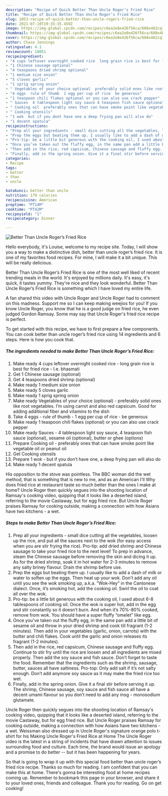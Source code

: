 ```yaml
---
description: "Recipe of Quick Better Than Uncle Roger’s Fried Rice"
title: "Recipe of Quick Better Than Uncle Roger’s Fried Rice"
slug: 1053-recipe-of-quick-better-than-uncle-rogers-fried-rice
date: 2021-07-10T19:35:35.459Z
image: https://img-global.cpcdn.com/recipes/c6ea2e8e426f56ca/680x482cq70/better-than-uncle-rogers-fried-rice-recipe-main-photo.jpg
thumbnail: https://img-global.cpcdn.com/recipes/c6ea2e8e426f56ca/680x482cq70/better-than-uncle-rogers-fried-rice-recipe-main-photo.jpg
cover: https://img-global.cpcdn.com/recipes/c6ea2e8e426f56ca/680x482cq70/better-than-uncle-rogers-fried-rice-recipe-main-photo.jpg
author: Chase Jennings
ratingvalue: 4.1
reviewcount: 18051
recipeingredient:
- "4 cups leftover overnight cooked rice  long grain rice is best for fried rice  Ie bhasmati"
- "1 Chinese sausage optional"
- "4 teaspoons dried shrimp optional"
- "1 medium size onion"
- "5 cloves garlic"
- "1 sprig spring onion"
- " Vegetables of your choice optional  preferably solid ones like root vegetables Im using carrot and also red capsicum Good for adding additional fiber and vitamins to the dish"
- "4 eggs  rule of thumb  1 egg per cup of rice  be generous"
- "1 teaspoon chili flakes optional or you can also use crack pepper"
- " Sauces  4 tablespoon light soy sauce 4 teaspoon fish sauce optional sesame oil optional butter or ghee options"
- " Cooking oil  preferably ones that can have smoke point like vegetable oil or peanut oil"
- " Cooking utensils"
- "1 wok  but if you dont have one a deep frying pan will also do"
- "1 decent spatula"
recipeinstructions:
- "Prep all your ingredients - small dice cutting all the vegetables, loosen up the rice, and put all the sauces next to the wok (for easy access when you are stir frying the rice). Pro-tip: add dried shrimp and Chinese sausage to take your fried rice to the next level! To prep in advance, steam the Chinese sausage before removing the skin and dicing it up. As for the dried shrimp, soak it in hot water for 2-3 minutes to remove any salty briney flavour. Drain the shrimp before use."
- "Prep the eggs but beating them up. I usually like to add a dash of milk or water to soften up the eggs. Then heat up your wok. Don’t add any oil until you see the wok smoking up, a.k.a. “Wok-Hey” in the Cantonese dialect. Once, it’s smoking hot, add the cooking oil. Swirl the oil to coat all over the wok."
- "Pro-tip: be a little bit generous with the cooking oil, I used about 6-8 tablespoons of cooking oil. Once the wok is super hot, add in the egg and stir constantly so it doesn’t burn. And when it’s 70%-80% cooked, remove from wok. You should have a super fluffy “omelet” like egg."
- "Once you’ve taken out the fluffy egg, in the same pan add a little bit of sesame oil and throw in your dried shrimp and cook till fragrant (1-2 minutes). Then add in your vegetables (garlic, onion, carrots) with the butter and chili flakes. Cook until the garlic and onion releases its fragrant (1-2 minutes)."
- "Then add in the rice, red capsicum, Chinese sausage and fluffy egg. Continue to stir fry until the rice are loosen and all ingredients are mixed properly. Then add the soy sauce and fish sauce. Don’t forget to taste the food. Remember that the ingredients such as the shrimp, sausage, butter, sauces all have saltiness. Pro-top: Only add salt if it’s not salty enough. Don’t add anymore soy sauce as it may make the fried rice too wet."
- "Finally, add in the spring onion. Give it a final stir before serving it up. The shrimp, Chinese sausage, soy sauce and fish sauce all have a decent umami flavour so you don’t need to add any msg - monosodium glutamate."
categories:
- Recipe
tags:
- better
- than
- uncle

katakunci: better than uncle 
nutrition: 179 calories
recipecuisine: American
preptime: "PT14M"
cooktime: "PT42M"
recipeyield: "1"
recipecategory: Dinner

---
```



![Better Than Uncle Roger’s Fried Rice](https://img-global.cpcdn.com/recipes/c6ea2e8e426f56ca/680x482cq70/better-than-uncle-rogers-fried-rice-recipe-main-photo.jpg)

Hello everybody, it's Louise, welcome to my recipe site. Today, I will show you a way to make a distinctive dish, better than uncle roger’s fried rice. It is one of my favorites food recipes. For mine, I will make it a bit unique. This will be really delicious.

Better Than Uncle Roger’s Fried Rice is one of the most well liked of recent trending meals in the world. It's enjoyed by millions daily. It's easy, it's quick, it tastes yummy. They're nice and they look wonderful. Better Than Uncle Roger’s Fried Rice is something which I have loved my entire life.

A fan shared this video with Uncle Roger and Uncle Roger had to comment on this madness. Support me so I can keep making weejios for you! If you know Uncle Roger, you know that he is a good judge on fried rice, he even judged Gordon Ramsay. Some may say that Uncle Roger&#39;s fried rice recipe is perfect.


To get started with this recipe, we have to first prepare a few components. You can cook better than uncle roger’s fried rice using 14 ingredients and 6 steps. Here is how you cook that.

<!--inarticleads1-->

##### The ingredients needed to make Better Than Uncle Roger’s Fried Rice:

1. Make ready 4 cups leftover overnight cooked rice - long grain rice is best for fried rice - I.e. bhasmati
1. Get 1 Chinese sausage (optional)
1. Get 4 teaspoons dried shrimp (optional)
1. Make ready 1 medium size onion
1. Make ready 5 cloves garlic
1. Make ready 1 sprig spring onion
1. Make ready  Vegetables of your choice (optional) - preferably solid ones like root vegetables. I’m using carrot and also red capsicum. Good for adding additional fiber and vitamins to the dish
1. Take 4 eggs - rule of thumb - 1 egg per cup of rice - be generous
1. Make ready 1 teaspoon chili flakes (optional) or you can also use crack pepper
1. Make ready  Sauces - 4 tablespoon light soy sauce, 4 teaspoon fish sauce (optional), sesame oil (optional), butter or ghee (options)
1. Prepare  Cooking oil - preferably ones that can have smoke point like vegetable oil or peanut oil
1. Get  Cooking utensils
1. Prepare 1 wok - but if you don’t have one, a deep frying pan will also do
1. Make ready 1 decent spatula


His opposition to the stove was pointless. The BBC woman did the wet method, that is something that is new to me, and as an American I&#39;ll Why does fried rice at restaurant taste so much better than the ones I make at home? Uncle Roger then quickly segues into the shooting location of Ramsay&#39;s cooking video, quipping that it looks like a deserted island, referring to the movie Castaway, but for egg fried rice. But Uncle Roger praises Ramsay for cooking outside, making a connection with how Asians have two kitchens - a wet. 

<!--inarticleads2-->

##### Steps to make Better Than Uncle Roger’s Fried Rice:

1. Prep all your ingredients - small dice cutting all the vegetables, loosen up the rice, and put all the sauces next to the wok (for easy access when you are stir frying the rice). Pro-tip: add dried shrimp and Chinese sausage to take your fried rice to the next level! To prep in advance, steam the Chinese sausage before removing the skin and dicing it up. As for the dried shrimp, soak it in hot water for 2-3 minutes to remove any salty briney flavour. Drain the shrimp before use.
1. Prep the eggs but beating them up. I usually like to add a dash of milk or water to soften up the eggs. Then heat up your wok. Don’t add any oil until you see the wok smoking up, a.k.a. “Wok-Hey” in the Cantonese dialect. Once, it’s smoking hot, add the cooking oil. Swirl the oil to coat all over the wok.
1. Pro-tip: be a little bit generous with the cooking oil, I used about 6-8 tablespoons of cooking oil. Once the wok is super hot, add in the egg and stir constantly so it doesn’t burn. And when it’s 70%-80% cooked, remove from wok. You should have a super fluffy “omelet” like egg.
1. Once you’ve taken out the fluffy egg, in the same pan add a little bit of sesame oil and throw in your dried shrimp and cook till fragrant (1-2 minutes). Then add in your vegetables (garlic, onion, carrots) with the butter and chili flakes. Cook until the garlic and onion releases its fragrant (1-2 minutes).
1. Then add in the rice, red capsicum, Chinese sausage and fluffy egg. Continue to stir fry until the rice are loosen and all ingredients are mixed properly. Then add the soy sauce and fish sauce. Don’t forget to taste the food. Remember that the ingredients such as the shrimp, sausage, butter, sauces all have saltiness. Pro-top: Only add salt if it’s not salty enough. Don’t add anymore soy sauce as it may make the fried rice too wet.
1. Finally, add in the spring onion. Give it a final stir before serving it up. The shrimp, Chinese sausage, soy sauce and fish sauce all have a decent umami flavour so you don’t need to add any msg - monosodium glutamate.


Uncle Roger then quickly segues into the shooting location of Ramsay&#39;s cooking video, quipping that it looks like a deserted island, referring to the movie Castaway, but for egg fried rice. But Uncle Roger praises Ramsay for cooking outside, making a connection with how Asians have two kitchens - a wet. Weissman also dressed up in Uncle Roger&#39;s signature orange polo t-shirt for his Making Uncle Roger&#39;s Fried Rice at Home The Uncle Roger video is the latest in a string of incidents that have drawn attention to issues surrounding food and culture. Each time, the brand would issue an apology and a promise to do better -- but it has been happening for years. 

So that is going to wrap it up with this special food better than uncle roger’s fried rice recipe. Thanks so much for reading. I am confident that you can make this at home. There's gonna be interesting food at home recipes coming up. Remember to bookmark this page in your browser, and share it to your loved ones, friends and colleague. Thank you for reading. Go on get cooking!
